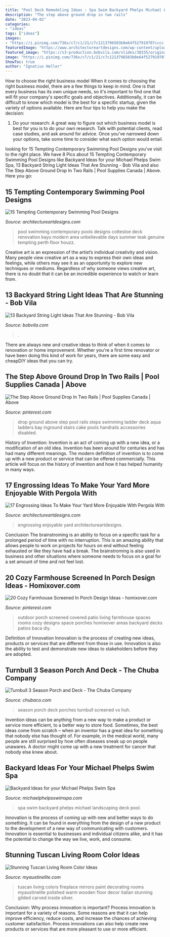 ```yaml
---
title: "Pool Deck Remodeling Ideas : Spa Swim Backyard Phelps Michael Landscaping Deck Pool"
description: "The step above ground drop in two rails"
date: "2023-04-02"
categories:
- "ideas"
tags: ["ideas"]
images:
- "https://i.pinimg.com/736x/c7/c1/21/c7c1213796503b0e64f527919707cccc.jpg"
featuredImage: "https://www.architectureartdesigns.com/wp-content/uploads/2014/09/15-Tempting-Contemporary-Swimming-Pool-Designs-15-630x945.jpg"
featured_image: "https://s3-production.bobvila.com/slides/38335/original/canopy_backyard_string_lights.jpg?1594226538"
image: "https://i.pinimg.com/736x/c7/c1/21/c7c1213796503b0e64f527919707cccc.jpg"
ShowToc: true
author: "Ignatius Heller"
---
```



How to choose the right business model
When it comes to choosing the right business model, there are a few things to keep in mind. One is that every business has its own unique needs, so it's important to find one that will fit your company's specific goals and objectives. Additionally, it can be difficult to know which model is the best for a specific startup, given the variety of options available. Here are four tips to help you make the decision: 
1) Do your research: A great way to figure out which business model is best for you is to do your own research. Talk with potential clients, read case studies, and ask around for advice. Once you've narrowed down your options, take some time to consider what each option would entail.

	

		
looking for 15 Tempting Contemporary Swimming Pool Designs you've visit to the right place. We have 8 Pics about 15 Tempting Contemporary Swimming Pool Designs like Backyard Ideas for your Michael Phelps Swim Spa, 13 Backyard String Light Ideas That Are Stunning - Bob Vila and also The Step Above Ground Drop In Two Rails | Pool Supplies Canada | Above. Here you go:
		
    
## 15 Tempting Contemporary Swimming Pool Designs

<img loading=lazy src="https://www.architectureartdesigns.com/wp-content/uploads/2014/09/15-Tempting-Contemporary-Swimming-Pool-Designs-15-630x945.jpg" onerror="this.onerror=null;this.src='https://tse2.mm.bing.net/th?id=OIP.D1TRPCN_K6I5CD5wQrDIWwHaLH&amp;pid=15.1';" alt="15 Tempting Contemporary Swimming Pool Designs">

_Source: architectureartdesigns.com_

>pool swimming contemporary pools designs cottesloe deck renovation kayu modern area unbelievable days summer teak genuine tempting perth floor houzz. 

	

Creative art is an expression of the artist’s individual creativity and vision. Many people view creative art as a way to express their own ideas and feelings, while others may see it as an opportunity to explore new techniques or mediums. Regardless of why someone views creative art, there is no doubt that it can be an incredible experience to watch or learn from.

    
## 13 Backyard String Light Ideas That Are Stunning - Bob Vila

<img loading=lazy src="https://s3-production.bobvila.com/slides/38335/original/canopy_backyard_string_lights.jpg?1594226538" onerror="this.onerror=null;this.src='https://tse2.mm.bing.net/th?id=OIP.v7gIPp8GnKMzPc1SwExh3AHaJ4&amp;pid=15.1';" alt="13 Backyard String Light Ideas That Are Stunning - Bob Vila">

_Source: bobvila.com_

>. 

	

There are always new and creative ideas to think of when it comes to renovation or home improvement. Whether you're a first time renovator or have been doing this kind of work for years, there are some easy and cheapDIY ideas that you can try.

    
## The Step Above Ground Drop In Two Rails | Pool Supplies Canada | Above

<img loading=lazy src="https://i.pinimg.com/736x/c7/c1/21/c7c1213796503b0e64f527919707cccc.jpg" onerror="this.onerror=null;this.src='https://tse3.mm.bing.net/th?id=OIP.lCF5fhu2boUJ2yAO0Q3f2wAAAA&amp;pid=15.1';" alt="The Step Above Ground Drop In Two Rails | Pool Supplies Canada | Above">

_Source: pinterest.com_

>drop ground above step pool rails steps swimming ladder deck aqua ladders bay inground stairs cake pools handrails accessories disabled. 

	

History of Invention:
Invention is an act of coming up with a new idea, or a modification of an old idea. Invention has been around for centuries and has had many different meanings. The modern definition of invention is to come up with a new product or service that can be offered commercially. This article will focus on the history of invention and how it has helped humanity in many ways.

    
## 17 Engrossing Ideas To Make Your Yard More Enjoyable With Pergola With

<img loading=lazy src="https://www.architectureartdesigns.com/wp-content/uploads/2015/08/821.jpg" onerror="this.onerror=null;this.src='https://tse1.mm.bing.net/th?id=OIP.Io_ICXMQaS3-oTW08amo3QHaGu&amp;pid=15.1';" alt="17 Engrossing Ideas To Make Your Yard More Enjoyable With Pergola With">

_Source: architectureartdesigns.com_

>engrossing enjoyable yard architectureartdesigns. 

	

Conclusion
The brainstroming is an ability to focus on a specific task for a prolonged period of time with no interruption. This is an amazing ability that allows people to work on projects for hours on end without feeling exhausted or like they have had a break. The brainstroming is also used in business and other situations where someone needs to focus on a goal for a set amount of time and not feel lost.

    
## 20 Cozy Farmhouse Screened In Porch Design Ideas - Homixover.com

<img loading=lazy src="https://i.pinimg.com/736x/8c/ae/a1/8caea14f834dcfeacb7fdaa73fa75fe2.jpg" onerror="this.onerror=null;this.src='https://tse4.mm.bing.net/th?id=OIP.DswU5_MT1e1m_EGtLNN-swHaJ3&amp;pid=15.1';" alt="20 Cozy Farmhouse Screened In Porch Design Ideas - homixover.com">

_Source: pinterest.com_

>outdoor porch screened covered patio living farmhouse spaces rooms cozy designs space porches homixover areas backyard decks patios baca diy. 

	

Definition of Innovation
Innovation is the process of creating new ideas, products or services that are different from those in use. Innovation is also the ability to test and demonstrate new ideas to stakeholders before they are adopted.

    
## Turnbull 3 Season Porch And Deck - The Chuba Company

<img loading=lazy src="http://chubaco.com/wp-content/uploads/2013/06/turnbull-3-season-porch-and-deck2.jpg" onerror="this.onerror=null;this.src='https://tse2.mm.bing.net/th?id=OIP.KKKsR8tradEDToTVMyvn0AHaE9&amp;pid=15.1';" alt="Turnbull 3 Season Porch and Deck - The Chuba Company">

_Source: chubaco.com_

>season porch deck porches turnbull screened vs huh. 

	

Invention ideas can be anything from a new way to make a product or service more efficient, to a better way to store food. Sometimes, the best ideas come from scratch – when an inventor has a great idea for something that nobody else has thought of. For example, in the medical world, many people are still surprised by how often diseases sneak up on people unawares. A doctor might come up with a new treatment for cancer that nobody else knew about.

    
## Backyard Ideas For Your Michael Phelps Swim Spa

<img loading=lazy src="https://michaelphelpsswimspa.com/gallery/uploads/images/flexslider/washington-state.jpg" onerror="this.onerror=null;this.src='https://tse1.mm.bing.net/th?id=OIP.n74uyf4WcjAMespsJYJZZgHaFA&amp;pid=15.1';" alt="Backyard Ideas for your Michael Phelps Swim Spa">

_Source: michaelphelpsswimspa.com_

>spa swim backyard phelps michael landscaping deck pool. 

	

Innovation is the process of coming up with new and better ways to do something. It can be found in everything from the design of a new product to the development of a new way of communicating with customers. Innovation is essential to businesses and individual citizens alike, and it has the potential to change the way we live, work, and consume.

    
## Stunning Tuscan Living Room Color Ideas

<img loading=lazy src="http://www.myaustinelite.com/wp-content/uploads/2015/06/warm-tuscan-living-room-colors-with-polished-wooden-floor-and-fireplace-681x1024.jpg" onerror="this.onerror=null;this.src='https://tse3.mm.bing.net/th?id=OIP.rdwpadR_k66jtpyEkCVF1QHaLI&amp;pid=15.1';" alt="Stunning Tuscan Living Room Color Ideas">

_Source: myaustinelite.com_

>tuscan living colors fireplace mirrors paint decorating rooms myaustinelite polished warm wooden floor decor italian stunning gilded carved inside silver. 

	

Conclusion: Why process innovation is important?
Process innovation is important for a variety of reasons. Some reasons are that it can help improve efficiency, reduce costs, and increase the chances of achieving customer satisfaction. Process innovations can also help create new products or services that are more pleasant to use or more efficient.

